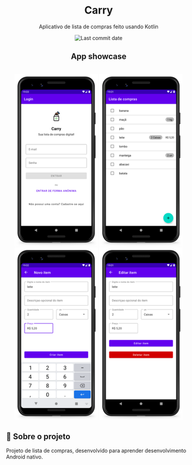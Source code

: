 <h1 align="center">Carry</h1>

<p align="center">Aplicativo de lista de compras feito usando Kotlin</p>

<p align="center">
  <img src="https://img.shields.io/github/last-commit/viniciusrodrigues1a/carry" alt="Last commit date" />
</p>

<h2 align="center">App showcase</h2>

<br />

<div style="display: inline-block;" align="center">
  <img width="45%" src="./.github-assets/login.png" alt="Tela de login" />
  <img width="45%" src="./.github-assets/list.png" alt="Tela de listagem de itens de compra" />
  <img width="45%" src="./.github-assets/create.png" alt="Tela de criação de um novo item de compra" />
  <img width="45%" src="./.github-assets/edit.png" alt="Tela de edição de um item de compra" />
</div>

<br />

## :monocle_face: Sobre o projeto <a name="about"></a>

Projeto de lista de compras, desenvolvido para aprender desenvolvimento Android nativo.
